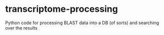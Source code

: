 # transcriptome-processing
 Python code for processing BLAST data into a DB (of sorts) and searching over the results
